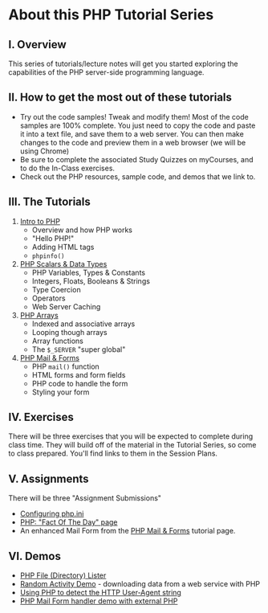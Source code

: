 # About this PHP Tutorial Series
## I. Overview
This series of tutorials/lecture notes will get you started exploring the capabilities of the PHP server-side programming language.

## II. How to get the most out of these tutorials
- Try out the code samples! Tweak and modify them! Most of the code samples are 100% complete. You just need to copy the code and paste it into a text file, and save them to a web server. You can then make changes to the code and preview them in a web browser (we will be using Chrome)
- Be sure to complete the associated Study Quizzes on myCourses, and to do the In-Class exercises.
- Check out the PHP resources, sample code, and demos that we link to.

## III. The Tutorials
1. [Intro to PHP](./php-1.md)
    - Overview and how PHP works
    - "Hello PHP!"
    - Adding HTML tags
    - `phpinfo()`
1. [PHP Scalars & Data Types](./php-2.md)
    - PHP Variables, Types & Constants
    - Integers, Floats, Booleans & Strings
    - Type Coercion
    - Operators
    - Web Server Caching
1. [PHP Arrays](./php-3.md)
    - Indexed and associative arrays
    - Looping though arrays
    - Array functions
    - The `$_SERVER` "super global"
1. [PHP Mail & Forms](./php-4.md)
    - PHP `mail()` function
    - HTML forms and form fields
    - PHP code to handle the form
    - Styling your form

## IV. Exercises
There will be three exercises that you will be expected to complete during class time.  They will build off of the material in the Tutorial Series, so come to class prepared.  You'll find links to them in the Session Plans.

## V. Assignments
There will be three "Assignment Submissions"
- [Configuring php.ini](HW-php-ini.md)
- [PHP: "Fact Of The Day" page](HW-php-fact-of-the-day.md)
- An enhanced Mail Form from the [PHP Mail & Forms](./php-4.md) tutorial page.

## VI. Demos
- [PHP File (Directory) Lister](HW-php-file-lister.md)
- [Random Activity Demo](php-random-activity-demo.md) - downloading data from a web service with PHP
- [Using PHP to detect the HTTP User-Agent string](php-user-agent-demo.md)
- [PHP Mail Form handler demo with external PHP](php-form-handler-demo.md)
